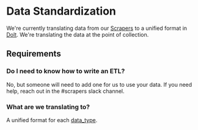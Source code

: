 # Data Standardization

We're currently translating data from our [Scrapers](../data-collection/write-a-data-scraper.md) to a unified format in [Dolt](../data-storage/dolthub.md). We're translating the data at the point of collection.

## Requirements

### Do I need to know how to write an ETL?

No, but someone will need to add one for us to use your data. If you need help, reach out in the \#scrapers slack channel.

### What are we translating to?

A unified format for each [data\_type](https://www.dolthub.com/repositories/pdap/datasets/data/master/data_types).

